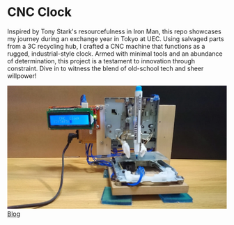 # CNC Clock

Inspired by Tony Stark's resourcefulness in Iron Man, this repo showcases my journey during an exchange year in Tokyo at UEC. Using salvaged parts from a 3C recycling hub, I crafted a CNC machine that functions as a rugged, industrial-style clock. Armed with minimal tools and an abundance of determination, this project is a testament to innovation through constraint. Dive in to witness the blend of old-school tech and sheer willpower!

[![Video](./cnc_clock_front.webp)](http://youtu.be/iBKizaBvV7M)
[Blog](http://freakgeekgrocery.blogspot.com/2014/12/cnc-clock.html)





